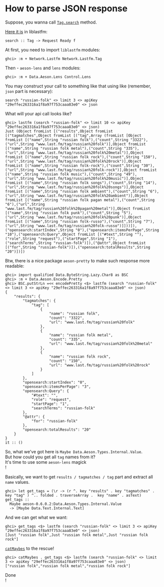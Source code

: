# How to parse JSON response

Suppose, you wanna call [`Tag.search`](http://www.last.fm/api/show/tag.search) method.

[Here it is](http://budueba.com/liblastfm/Network-Lastfm-Tag.html#v:search) in liblastfm:

    search :: Tag -> Request Ready f

At first, you need to import `liblastfm` modules:

    ghci> :m + Network.Lastfm Network.Lastfm.Tag

Then - `aeson-lens` and `lens` modules:

    ghci> :m + Data.Aeson.Lens Control.Lens

You may construct your call to something like that using like (remember, `json` part is necessary):

    search "russian-folk" <> limit 3 <> apiKey "29effec263316a1f8a97f753caaa83e0" <> json

What will your api call looks like?

    ghci> lastfm (search "russian-folk" <> limit 10 <> apiKey "29effec263316a1f8a97f753caaa83e0" <> json)
    Just (Object fromList [("results",Object fromList [("tagmatches",Object fromList [("tag",Array (fromList [Object fromList [("name",String "russian folk"),("count",String "3322"),("url",String "www.last.fm/tag/russian%20folk")],Object fromList [("name",String "russian folk metal"),("count",String "335"),("url",String "www.last.fm/tag/russian%20folk%20metal")],Object fromList [("name",String "russian folk rock"),("count",String "150"),("url",String "www.last.fm/tag/russian%20folk%20rock")],Object fromList [("name",String "russian folk-rock"),("count",String "30"),("url",String "www.last.fm/tag/russian%20folk-rock")],Object fromList [("name",String "russian folk music"),("count",String "49"),("url",String "www.last.fm/tag/russian%20folk%20music")],Object fromList [("name",String "russian folk songs"),("count",String "14"),("url",String "www.last.fm/tag/russian%20folk%20songs")],Object fromList [("name",String "russian folk ambient"),("count",String "6"),("url",String "www.last.fm/tag/russian%20folk%20ambient")],Object fromList [("name",String "russian folk pagan metal"),("count",String "6"),("url",String "www.last.fm/tag/russian%20folk%20pagan%20metal")],Object fromList [("name",String "russian folk punk"),("count",String "5"),("url",String "www.last.fm/tag/russian%20folk%20punk")],Object fromList [("name",String "russian folk-russo"),("count",String "7"),("url",String "www.last.fm/tag/russian%20folk-russo")]]))]),("opensearch:startIndex",String "0"),("opensearch:itemsPerPage",String "10"),("opensearch:Query",Object fromList [("#text",String ""),("role",String "request"),("startPage",String "1"),("searchTerms",String "russian-folk")]),("@attr",Object fromList [("for",String "russian-folk")]),("opensearch:totalResults",String "20")])])

Btw, there is a nice package `aeson-pretty` to make such response more readable:

    ghci> import qualified Data.ByteString.Lazy.Char8 as BSC
    ghci> :m + Data.Aeson.Encode.Pretty
    ghci> BSC.putStrLn =<< encodePretty <$> lastfm (search "russian-folk" <> limit 3 <> apiKey "29effec263316a1f8a97f753caaa83e0" <> json)
    {
        "results": {
            "tagmatches": {
                "tag": [
                    {
                        "name": "russian folk",
                        "count": "3322",
                        "url": "www.last.fm/tag/russian%20folk"
                    },
                    {
                        "name": "russian folk metal",
                        "count": "335",
                        "url": "www.last.fm/tag/russian%20folk%20metal"
                    },
                    {
                        "name": "russian folk rock",
                        "count": "150",
                        "url": "www.last.fm/tag/russian%20folk%20rock"
                    }
                ]
            },
            "opensearch:startIndex": "0",
            "opensearch:itemsPerPage": "3",
            "opensearch:Query": {
                "#text": "",
                "role": "request",
                "startPage": "1",
                "searchTerms": "russian-folk"
            },
            "@attr": {
                "for": "russian-folk"
            },
            "opensearch:totalResults": "20"
        }
    }
    it :: ()

So, what we've got here is `Maybe Data.Aeson.Types.Internal.Value`.  
But how could you get all `tag` names from it?  
It's time to use some `aeson-lens` magick  
!

Basically, we want to get `results / tagmatches / tag` part and extract all `name` values.

    ghci> let get_tags = (\r -> (r ^. key "results" . key "tagmatches" . key "tag" ) ^.. folded . traverseArray .  key "name" . asText)
    get_tags ::
      Maybe aeson-0.6.0.2:Data.Aeson.Types.Internal.Value
      -> [Maybe Data.Text.Internal.Text]

And we can get what we want:

    ghci> get_tags <$> lastfm (search "russian-folk" <> limit 3 <> apiKey "29effec263316a1f8a97f753caaa83e0" <> json)
    [Just "russian folk",Just "russian folk metal",Just "russian folk rock"]

[`catMaybes`](http://hackage.haskell.org/packages/archive/base/latest/doc/html/Data-Maybe.html#v:catMaybes) to the rescue!

    ghci> catMaybes . get_tags <$> lastfm (search "russian-folk" <> limit 3 <> apiKey "29effec263316a1f8a97f753caaa83e0" <> json)
    ["russian folk","russian folk metal","russian folk rock"]

Done  
!

